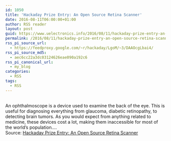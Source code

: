 ```yaml
---
id: 1050
title: 'Hackaday Prize Entry: An Open Source Retina Scanner'
date: 2016-08-11T06:00:00+01:00
author: RSS reader
layout: post
guid: https://www.uelectronics.info/2016/08/11/hackaday-prize-entry-an-open-source-retina-scanner/
permalink: /2016/08/11/hackaday-prize-entry-an-open-source-retina-scanner/
rss_pi_source_url:
  - https://feedproxy.google.com/~r/hackaday/LgoM/~3/DAAOcgLbai4/
rss_pi_source_md5:
  - aec6cc22a3dc03124626eae090a192c6
rss_pi_canonical_url:
  - my_blog
categories:
  - RSS
tags:
  - RSS
---
```

&#013;  
An ophthalmoscope is a device used to examine the back of the eye. This is useful for diagnosing everything from glaucoma, diabetic retinopathy, to detecting brain tumors. As you would expect from anything related to medicine, these devices cost a lot, making them inaccessible for most of the world’s population.…&#013;  
Source: <a href="https://feedproxy.google.com/~r/hackaday/LgoM/~3/DAAOcgLbai4/" target="_blank">Hackaday Prize Entry: An Open Source Retina Scanner</a>